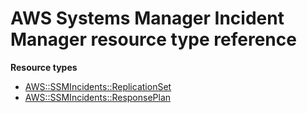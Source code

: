 # AWS Systems Manager Incident Manager resource type reference<a name="AWS_SSMIncidents"></a>

**Resource types**
+ [AWS::SSMIncidents::ReplicationSet](aws-resource-ssmincidents-replicationset.md)
+ [AWS::SSMIncidents::ResponsePlan](aws-resource-ssmincidents-responseplan.md)